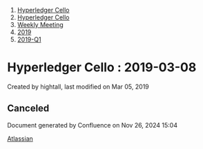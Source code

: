 1. [Hyperledger Cello](index.html)
2. [Hyperledger Cello](Hyperledger-Cello_21659650.html)
3. [Weekly Meeting](Weekly-Meeting_21659700.html)
4. [2019](2019_45252622.html)
5. [2019-Q1](2019-Q1_21659703.html)

# Hyperledger Cello : 2019-03-08

Created by hightall, last modified on Mar 05, 2019

## Canceled

Document generated by Confluence on Nov 26, 2024 15:04

[Atlassian](http://www.atlassian.com/)
